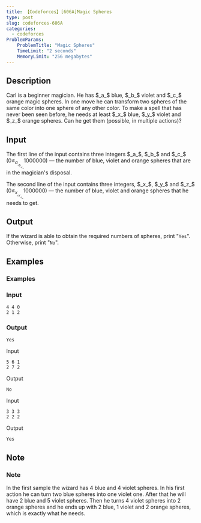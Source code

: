 ```yaml
---
title: 【Codeforces】[606A]Magic Spheres
type: post
slug: codeforces-606A
categories:
  - codeforces
ProblemParams:
    ProblemTitle: "Magic Spheres"
    TimeLimit: "2 seconds"
    MemoryLimit: "256 megabytes"
---
```


## Description

Carl is a beginner magician. He has $_a_$ blue, $_b_$ violet and $_c_$ orange magic spheres. In one move he can transform two spheres of the same color into one sphere of any other color. To make a spell that has never been seen before, he needs at least $_x_$ blue, $_y_$ violet and $_z_$ orange spheres. Can he get them (possible, in multiple actions)?

## Input

The first line of the input contains three integers $_a_$, $_b_$ and $_c_$ ($0 ≤ _a_, _b_, _c_ ≤ 1 000 000$) — the number of blue, violet and orange spheres that are in the magician's disposal.

The second line of the input contains three integers, $_x_$, $_y_$ and $_z_$ ($0 ≤ _x_, _y_, _z_ ≤ 1 000 000$) — the number of blue, violet and orange spheres that he needs to get.

## Output

If the wizard is able to obtain the required numbers of spheres, print "`Yes`". Otherwise, print "`No`".

## Examples

### Examples

### Input

```
4 4 0
2 1 2

```

### Output

```
Yes

```

Input

```
5 6 1
2 7 2

```

Output

```
No

```

Input

```
3 3 3
2 2 2

```

Output

```
Yes

```

## Note

### Note

In the first sample the wizard has $4$ blue and $4$ violet spheres. In his first action he can turn two blue spheres into one violet one. After that he will have $2$ blue and $5$ violet spheres. Then he turns $4$ violet spheres into $2$ orange spheres and he ends up with $2$ blue, $1$ violet and $2$ orange spheres, which is exactly what he needs.
